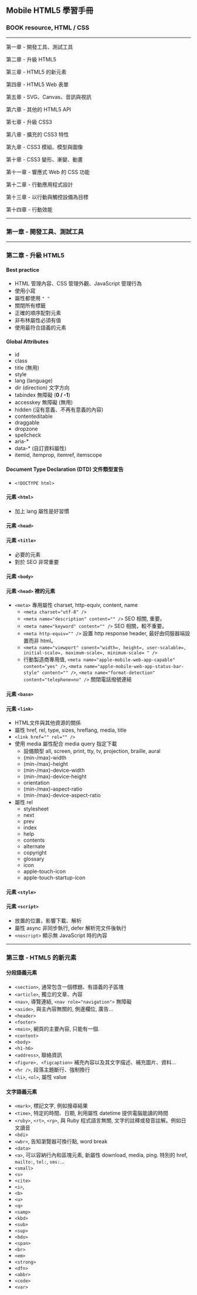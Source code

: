 ## Mobile HTML5 學習手冊
### BOOK resource, HTML / CSS 

------

第一章 - 開發工具、測試工具

第二章 - 升級 HTML5

第三章 - HTML5 的新元素

第四章 - HTML5 Web 表單

第五章 - SVG、Canvas、音訊與視訊

第六章 - 其他的 HTML5 API

第七章 - 升級 CSS3

第八章 - 擴充的 CSS3 特性

第九章 - CSS3 模組、模型與圖像

第十章 - CSS3 變形、漸變、動畫

第十一章 - 響應式 Web 的 CSS 功能

第十二章 - 行動應用程式設計

第十三章 - 以行動與觸控設備為目標

第十四章 - 行動效能

------

### 第一章 - 開發工具、測試工具

******

### 第二章 - 升級 HTML5

#### Best practice
* HTML 管理內容、CSS 管理外觀、JavaScript 管理行為
* 使用小寫
* 屬性都使用 `" "`
* 關閉所有標籤
* 正確的順序配對元素
* 非布林屬性必須有值
* 使用最符合語義的元素

#### Global Attributes
* id
* class
* title (無用)
* style
* lang (language)
* dir (direction) 文字方向
* tabindex 無障礙 (**0 / -1**)
* accesskey 無障礙 (無用)
* hidden (沒有意義、不再有意義的內容)
* contenteditable
* draggable
* dropzone
* spellcheck
* aria-*
* data-* (自訂資料屬性)
* itemid, itemprop, itemref, itemscope

#### Document Type Declaration (DTD) 文件類型宣告
  * `<!DOCTYPE html>`

#### 元素 `<html>`
  * 加上 lang 屬性是好習慣

#### 元素 `<head>` 
#### 元素 `<title>`
  * 必要的元素
  * 對於 SEO 非常重要

#### 元素 `<body>`
#### 元素 `<head>` 裡的元素
  * `<meta>` 專用屬性 charset, http-equiv, content, name
    * `<meta charset="utf-8" />`
    * `<meta name="description" content="" />` SEO 相關, 重要。
    * `<meta name="keyword" content="" />` SEO 相關，較不重要。
    * `<meta http-equiv="" />` 設置 http response header, 最好由伺服器端設置而非 html。
    * `<meta name="viewport" conent="width=, height=, user-scalable=, initial-scale=, maximum-scale=, minimum-scale= " />`
    * 行動製造商專用值, `<meta name="apple-mobile-web-app-capable" content="yes" />`, `<meta name="apple-mobile-web-app-status-bar-style" content="" />`, `<meta name="format-detection" content="telephone=no" />` 關閉電話撥號連結

#### 元素 `<base>`
#### 元素 `<link>`
  * HTML文件與其他資源的關係
  * 屬性 href, rel, type, sizes, hreflang, media, title
  * `<link href="" rel="" />`
  * 使用 media 屬性配合 media query 指定下載
    * 設備類型 all, screen, print, tty, tv, projection, braille, aural
    * (min-/max)-width
    * (min-/max)-height
    * (min-/max)-device-width
    * (min-/max)-device-height
    * orientation
    * (min-/max)-aspect-ratio
    * (min-/max)-device-aspect-ratio
  * 屬性 rel 
    * stylesheet
    * next
    * prev
    * index
    * help
    * contents
    * alternate
    * copyright
    * glossary
    * icon
    * apple-touch-icon
    * apple-touch-startup-icon

#### 元素 `<style>`
#### 元素 `<script>` 
  * 放置的位置，影響下載、解析
  * 屬性 async 非同步執行, defer 解析完文件後執行
  * `<noscript>` 顯示無 JavaScript 時的內容
    
*****

### 第三章 - HTML5 的新元素

#### 分段語義元素
  * `<section>`, 通常包含一個標題、有語義的子區塊
  * `<article>`, 獨立的文章、內容
  * `<nav>`, 導覽連結, `<nav role="navigation">` 無障礙
  * `<aside>`, 與主內容無關的, 側邊欄位, 廣告...
  * `<header>`
  * `<footer>`
  * `<main>`, 網頁的主要內容, 只能有一個.
  * `<content>`
  * `<body>`
  * `<h1-h6>`
  * `<address>`, 聯絡資訊
  * `<figure>, <figcaption>` 補充內容以及其文字描述、補充圖片、資料...
  * `<hr />`, 段落主題斷行、強制換行
  * `<li>`, `<ol>`, 屬性 value

#### 文字語義元素
  * `<mark>`, 標記文字, 例如搜尋結果
  * `<time>`, 特定的時間、日期, 利用屬性 datetime 提供電腦能讀的時間
  * `<ruby>`, `<rt>`, `<rp>`, 與 Ruby 程式語言無關, 文字的註釋或發音註解。例如日文讀音
  * `<bdi>`
  * `<wbr>`, 告知瀏覽器可換行點, word break
  * `<data>`
  * `<a>`, 可以容納行內和區塊元素, 新屬性 download, media, ping. 特別的 href, `mailto:`, `tel:`, `sms:`...
  * `<small>`
  * `<s>`
  * `<cite>`
  * `<i>`, 
  * `<b>`
  * `<u>`
  * `<q>`
  * `<samp>`
  * `<kbd>`
  * `<sub>`
  * `<sup>`
  * `<bdo>`
  * `<span>`
  * `<br>`
  * `<em>`
  * `<strong>`
  * `<dfn>`
  * `<abbr>`
  * `<code>`
  * `<var>`